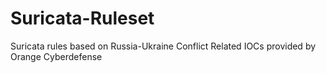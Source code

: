 # Suricata-Ruleset
Suricata rules based on Russia-Ukraine Conflict Related IOCs provided by Orange Cyberdefense
